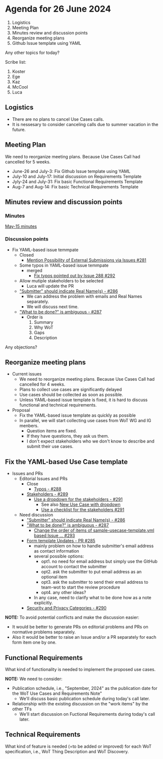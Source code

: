 # Agenda for 26 June 2024
1. Logistics
1. Meeting Plan
1. Minutes review and discussion points
1. Reorganize meeting plans
1. Github Issue template using YAML

Any other topics for today?

Scribe list:
1. Koster
1. Ege
1. Kaz
1. McCool
1. Luca

## Logistics
* There are no plans to cancel Use Cases calls.
* It is nessesary to consider canceling calls due to summer vacation in the future.

## Meeting Plan
We need to reorganize meeting plans. Because Use Cases Call had cancelled for 5 weeks.

* June-26 and July-3: Fix Github Issue template using YAML
* July-10 and July-17: Initial discussion on Requirements Template
* Jyly-24 and July-31: Fix basic Functional Requirements Template
* Aug-7 and Aug-14: Fix basic Technical Requirements Template

## Minutes review and discussion points

### Minutes

[May-15 minutes](https://www.w3.org/2024/05/15-wot-uc-minutes.html)

### Discussion points
* Fix YAML-based issue temmpate
    * Closed
        * [Mention Possibility of External Submissions via Issues #281](https://github.com/w3c/wot-usecases/issues/281)
    * Some typos in YAML-based issue temmpate
        * merged
            * [Fix typos pointed out by Issue 288 #292](https://github.com/w3c/wot-usecases/pull/292)
    * Allow mutiple stakeholders to be selected
        * Luca will update the PR
    * ["Submitter" should indicate Real Name(s) - #286](https://github.com/w3c/wot-usecases/issues/286)
        * We can address the problem with emails and Real Names separately.
        * We will discuss next time.
    * ["What to be done?" is ambiguous - #287](https://github.com/w3c/wot-usecases/issues/287)
        * Order is
            1. Summary
            1. Why WoT
            1. Gaps
            1. Description


Any objections?

## Reorganize meeting plans
* Current issues
    * We need to reorganize meeting plans. Because Use Cases Call had cancelled for 4 weeks.
    * Plans to collect use cases are significantly delayed
    * Use cases should be collected as soon as possible.
    * Unless YAML-based issue template is fixed, it is hard to discuss functional and technical requirements.
* Proposal
    * Fix the YAML-based issue template as quickly as possible
    * In parallel, we will start collecting use cases from WoT WG and IG menbers.
        * Question items are fixed.
        * If they have questions, they ask us them.
        * I don't expect stakeholders who we don't know to describe and submit their use cases.

## Fix the YAML-based Use Case template

* Issues and PRs
    * Editorial Issues and PRs
        * Close
            * [Typos - #288](https://github.com/w3c/wot-usecases/issues/288)
        * [Stakeholders - #289](https://github.com/w3c/wot-usecases/issues/289)
            * [Use a dropdown for the stakeholders - #291](https://github.com/w3c/wot-usecases/pull/291)
                * See also [New Use Case with dropdown](https://github.com/w3c/wot-usecases/issues/new?assignees=&labels=UC&projects=&template=sample-usecase-template.yml&title=Add+new+use+case%3A+%3Ctitle%3E)
                * [Use a checklist for the stakeholders #291](https://github.com/w3c/wot-usecases/pull/291)
    * Need discussion
        * ["Submitter" should indicate Real Name(s) - #286](https://github.com/w3c/wot-usecases/issues/286)
        * ["What to be done?" is ambiguous - #287](https://github.com/w3c/wot-usecases/issues/287)
            * [Change the order of items of sample-usecase-template.yml based Issue … #293](https://github.com/w3c/wot-usecases/pull/293)
        * [Form template Updates - PR #285](https://github.com/w3c/wot-usecases/pull/285)
            * mainly problem on how to handle submitter's email address as contact information
            * several possible options:
                * opt1. no need for email address but simply use the GitHub account to contact the submitter
                * opt2. ask the submitter to put email address as an optional item
                * opt3. ask the submitter to send their email address to team-wot to start the review procedure
                * opt4. any other ideas?
            * In any case, need to clarify what to be done how as a note explicitly. 
        * [Security and Privacy Categories - #290](https://github.com/w3c/wot-usecases/issues/290) 

**NOTE:**
To avoid potential conflicts and make the discussion easier:
* It would be better to generate PRs on editorial problems and PRs on normative problems separately.
* Also it would be better to raise an Issue and/or a PR separately for each form item one by one.

## Functional Requirements
What kind of functionality is needed to implement the proposed use cases.

**NOTE:** We need to consider:
* Publication schedule, i.e., "September, 2024" as the publication date for the WoT Use Cases and Requirements Note"
    * We'll discuss basic publication schedule during today's call later.
* Relationship with the existing discussion on the "work items" by the other TFs
    * We'll start discussion on Fuctional Requirements during today's call later.

## Technical Requirements
What kind of feature is needed (=to be added or improved) for each WoT specification, i.e., WoT Thing Description and WoT Discovery.

